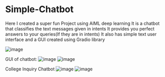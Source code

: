 # Simple-Chatbot
Here I created a super fun Project using AIML deep learning 
It is a chatbot that classifies the text messages given in intents 
It provides you perfect answers to your queries(If they are in intents)
It also has simple text user interface and a GUI created using Gradio library

![image](https://github.com/SejalWasule/Simple-Chatbot/assets/102143995/a88a9227-e038-41e1-a521-9f850264cb8d)

GUI of chatbot:
![image](https://github.com/SejalWasule/Simple-Chatbot/assets/102143995/96bbee63-ff49-4655-9176-5f258e3c5c0a)
![image](https://github.com/SejalWasule/Simple-Chatbot/assets/102143995/8edc710f-f05a-414e-b349-2f26667317f4)

College Inquiry Chatbot
![image](https://github.com/SejalWasule/Simple-Chatbot/assets/102143995/39b996c0-f70f-4218-93c6-7393cc79d654)
![image](https://github.com/SejalWasule/Simple-Chatbot/assets/102143995/5895d58d-591e-45bf-be85-c4e0c873ef76)
